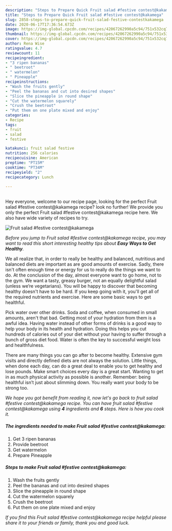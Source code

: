 ```yaml
---
description: "Steps to Prepare Quick Fruit salad #festive contest@kakamega"
title: "Steps to Prepare Quick Fruit salad #festive contest@kakamega"
slug: 2858-steps-to-prepare-quick-fruit-salad-festive-contestkakamega
date: 2020-06-17T17:36:54.673Z
image: https://img-global.cpcdn.com/recipes/42067262990a5c94/751x532cq70/fruit-salad-festive-contestkakamega-recipe-main-photo.jpg
thumbnail: https://img-global.cpcdn.com/recipes/42067262990a5c94/751x532cq70/fruit-salad-festive-contestkakamega-recipe-main-photo.jpg
cover: https://img-global.cpcdn.com/recipes/42067262990a5c94/751x532cq70/fruit-salad-festive-contestkakamega-recipe-main-photo.jpg
author: Rena Wise
ratingvalue: 4.7
reviewcount: 11
recipeingredient:
- "3 ripen bananas"
- " beetroot"
- " watermelon"
- " Pineapple"
recipeinstructions:
- "Wash the fruits gently"
- "Peel the bananas and cut into desired shapes"
- "Slice the pineapple in round shape"
- "Cut the watermelon squarely"
- "Crush the beetroot"
- "Put them on one plate mixed and enjoy"
categories:
- Recipe
tags:
- fruit
- salad
- festive

katakunci: fruit salad festive 
nutrition: 256 calories
recipecuisine: American
preptime: "PT15M"
cooktime: "PT34M"
recipeyield: "2"
recipecategory: Lunch

---
```

<br>
Hey everyone, welcome to our recipe page, looking for the perfect Fruit salad #festive contest@kakamega recipe? look no further! We provide you only the perfect Fruit salad #festive contest@kakamega recipe here. We also have wide variety of recipes to try.
<br>


![Fruit salad #festive contest@kakamega](https://img-global.cpcdn.com/recipes/42067262990a5c94/751x532cq70/fruit-salad-festive-contestkakamega-recipe-main-photo.jpg)

<i>Before you jump to Fruit salad #festive contest@kakamega recipe, you may want to read this short interesting healthy tips about <strong>Easy Ways to Get Healthy</strong>.</i>

We all realize that, in order to really be healthy and balanced, nutritious and balanced diets are important as are good amounts of exercise. Sadly, there isn't often enough time or energy for us to really do the things we want to do. At the conclusion of the day, almost everyone want to go home, not to the gym. We want a tasty, greasy burger, not an equally delightful salad (unless we’re vegetarians). You will be happy to discover that becoming healthy doesn't have to be hard. If you keep going with it, you'll get all of the required nutrients and exercise. Here are some basic ways to get healthful.

Pick water over other drinks. Soda and coffee, when consumed in small amounts, aren't that bad. Getting most of your hydration from them is a awful idea. Having water instead of other forms of drinks is a good way to help your body in its health and hydration. Doing this helps you cut hundreds of calories out of your diet without your having to suffer through a bunch of gross diet food. Water is often the key to successful weight loss and healthfulness.

There are many things you can go after to become healthy. Extensive gym visits and directly defined diets are not always the solution. Little things, when done each day, can do a great deal to enable you to get healthy and lose pounds. Make smart choices every day is a great start. Wanting to get in as much physical activity as possible is another. Remember: being healthful isn’t just about slimming down. You really want your body to be strong too. 


<i>We hope you got benefit from reading it, now let's go back to fruit salad #festive contest@kakamega recipe. You can have fruit salad #festive contest@kakamega using <strong>4</strong> ingredients and <strong>6</strong> steps. Here is how you cook it.
</i>

##### The ingredients needed to make Fruit salad #festive contest@kakamega:

1. Get 3 ripen bananas
1. Provide  beetroot
1. Get  watermelon
1. Prepare  Pineapple


##### Steps to make Fruit salad #festive contest@kakamega:

1. Wash the fruits gently
1. Peel the bananas and cut into desired shapes
1. Slice the pineapple in round shape
1. Cut the watermelon squarely
1. Crush the beetroot
1. Put them on one plate mixed and enjoy


<i>If you find this Fruit salad #festive contest@kakamega recipe helpful please share it to your friends or family, thank you and good luck.</i>

